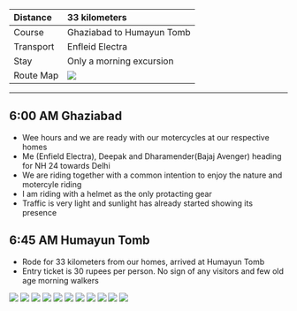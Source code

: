 | Distance | 33 kilometers |
| :--- | :--- |
| Course | Ghaziabad to Humayun Tomb |
| Transport | Enfleid Electra |
| Stay |  Only a morning excursion |
| Route Map |![](https://github.com/inbravo/travel/blob/master/august-2017/images/h/i/route-map.jpg)|

---

##  6:00 AM Ghaziabad
*	Wee hours and we are ready with our motercycles at our respective homes
*	Me (Enfield Electra), Deepak and Dharamender(Bajaj Avenger) heading for NH 24 towards Delhi
*	We are riding together with a common intention to enjoy the nature and motercyle riding
*	I am riding with a helmet as the only protacting gear
*	Traffic is very light and sunlight has already started showing its presence

##  6:45 AM Humayun Tomb
*	Rode for 33 kilometers from our homes, arrived at Humayun Tomb
*	Entry ticket is 30 rupees per person. No sign of any visitors and few old age morning walkers

![](https://github.com/inbravo/travel/blob/master/august-2017/images/h/i/IMG_20170805_073438.jpg)
![](https://github.com/inbravo/travel/blob/master/august-2017/images/h/i/IMG_20170805_083557_HDR.jpg)
![](https://github.com/inbravo/travel/blob/master/august-2017/images/h/i/IMG_20170805_083526_HDR.jpg)
![](https://github.com/inbravo/travel/blob/master/august-2017/images/h/i/IMG_20170805_082124_HDR.jpg)
![](https://github.com/inbravo/travel/blob/master/august-2017/images/h/i/IMG_20170805_082132_HDR.jpg)
![](https://github.com/inbravo/travel/blob/master/august-2017/images/h/i/IMG_20170805_083257.jpg)
![](https://github.com/inbravo/travel/blob/master/august-2017/images/h/i/IMG_20170805_072028.jpg)
![](https://github.com/inbravo/travel/blob/master/august-2017/images/h/i/IMG_5440.jpg)
![](https://github.com/inbravo/travel/blob/master/august-2017/images/h/i/IMG_20170805_073704.jpg)
![](https://github.com/inbravo/travel/blob/master/august-2017/images/h/i/IMG_20170805_083825_HDR.jpg)
![](https://github.com/inbravo/travel/blob/master/august-2017/images/h/i/IMG_5483.jpg)





